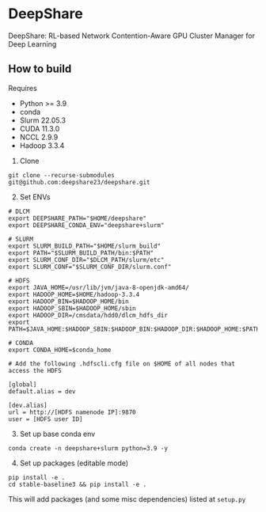 # DeepShare

DeepShare: RL-based Network Contention-Aware GPU Cluster Manager for Deep Learning

## How to build

Requires
- Python >= 3.9
- conda
- Slurm 22.05.3
- CUDA 11.3.0
- NCCL 2.9.9
- Hadoop 3.3.4

1. Clone 
```
git clone --recurse-submodules git@github.com:deepshare23/deepshare.git
```

2. Set ENVs 
```
# DLCM
export DEEPSHARE_PATH="$HOME/deepshare"
export DEEPSHARE_CONDA_ENV="deepshare+slurm"

# SLURM
export SLURM_BUILD_PATH="$HOME/slurm_build"
export PATH="$SLURM_BUILD_PATH/bin:$PATH"
export SLURM_CONF_DIR="$DLCM_PATH/slurm/etc"
export SLURM_CONF="$SLURM_CONF_DIR/slurm.conf"

# HDFS
export JAVA_HOME=/usr/lib/jvm/java-8-openjdk-amd64/
export HADOOP_HOME=$HOME/hadoop-3.3.4
export HADOOP_BIN=$HADOOP_HOME/bin
export HADOOP_SBIN=$HADOOP_HOME/sbin
export HADOOP_DIR=/cmsdata/hdd0/dlcm_hdfs_dir
export PATH=$JAVA_HOME:$HADOOP_SBIN:$HADOOP_BIN:$HADOOP_DIR:$HADOOP_HOME:$PATH

# CONDA
export CONDA_HOME=$conda_home
```

```
# Add the following .hdfscli.cfg file on $HOME of all nodes that access the HDFS

[global]
default.alias = dev

[dev.alias]
url = http://[HDFS namenode IP]:9870
user = [HDFS user ID]
```

3. Set up base conda env
```
conda create -n deepshare+slurm python=3.9 -y
```

4. Set up packages (editable mode)
```
pip install -e .
cd stable-baseline3 && pip install -e .
```

This will add packages (and some misc dependencies) listed at `setup.py`
